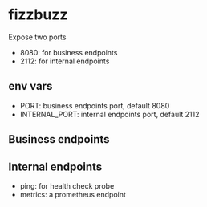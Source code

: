 # fizzbuzz

Expose two ports
- 8080: for business endpoints
- 2112: for internal endpoints

## env vars

- PORT: business endpoints port, default 8080
- INTERNAL_PORT: internal endpoints port, default 2112

## Business endpoints


## Internal endpoints

- ping: for health check probe
- metrics: a prometheus endpoint

